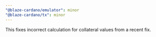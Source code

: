 ```yaml
---
"@blaze-cardano/emulator": minor
"@blaze-cardano/tx": minor
---
```


This fixes incorrect calculation for collateral values from a recent fix.
